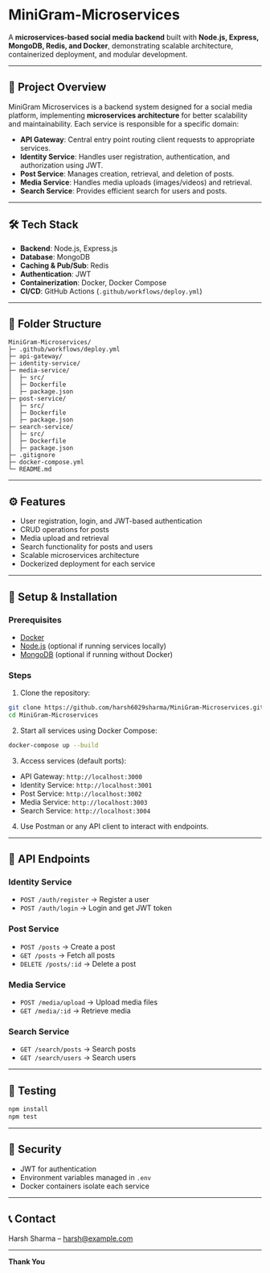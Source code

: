 # MiniGram-Microservices

A **microservices-based social media backend** built with **Node.js, Express, MongoDB, Redis, and Docker**, demonstrating scalable architecture, containerized deployment, and modular development.

---

## 🔹 Project Overview

MiniGram Microservices is a backend system designed for a social media platform, implementing **microservices architecture** for better scalability and maintainability. Each service is responsible for a specific domain:

* **API Gateway**: Central entry point routing client requests to appropriate services.
* **Identity Service**: Handles user registration, authentication, and authorization using JWT.
* **Post Service**: Manages creation, retrieval, and deletion of posts.
* **Media Service**: Handles media uploads (images/videos) and retrieval.
* **Search Service**: Provides efficient search for users and posts.

---

## 🛠️ Tech Stack

* **Backend**: Node.js, Express.js
* **Database**: MongoDB
* **Caching & Pub/Sub**: Redis
* **Authentication**: JWT
* **Containerization**: Docker, Docker Compose
* **CI/CD**: GitHub Actions (`.github/workflows/deploy.yml`)

---

## 📂 Folder Structure

```
MiniGram-Microservices/
├─ .github/workflows/deploy.yml
├─ api-gateway/
├─ identity-service/
├─ media-service/
│  ├─ src/
│  ├─ Dockerfile
│  ├─ package.json
├─ post-service/
│  ├─ src/
│  ├─ Dockerfile
│  ├─ package.json
├─ search-service/
│  ├─ src/
│  ├─ Dockerfile
│  ├─ package.json
├─ .gitignore
├─ docker-compose.yml
└─ README.md
```

---

## ⚙️ Features

* User registration, login, and JWT-based authentication
* CRUD operations for posts
* Media upload and retrieval
* Search functionality for posts and users
* Scalable microservices architecture
* Dockerized deployment for each service

---

## 🚀 Setup & Installation

### Prerequisites

* [Docker](https://www.docker.com/get-started)
* [Node.js](https://nodejs.org/en/) (optional if running services locally)
* [MongoDB](https://www.mongodb.com/) (optional if running without Docker)

### Steps

1. Clone the repository:

```bash
git clone https://github.com/harsh6029sharma/MiniGram-Microservices.git
cd MiniGram-Microservices
```

2. Start all services using Docker Compose:

```bash
docker-compose up --build
```

3. Access services (default ports):

* API Gateway: `http://localhost:3000`
* Identity Service: `http://localhost:3001`
* Post Service: `http://localhost:3002`
* Media Service: `http://localhost:3003`
* Search Service: `http://localhost:3004`

4. Use Postman or any API client to interact with endpoints.

---

## 📄 API Endpoints

### Identity Service

* `POST /auth/register` → Register a user
* `POST /auth/login` → Login and get JWT token

### Post Service

* `POST /posts` → Create a post
* `GET /posts` → Fetch all posts
* `DELETE /posts/:id` → Delete a post

### Media Service

* `POST /media/upload` → Upload media files
* `GET /media/:id` → Retrieve media

### Search Service

* `GET /search/posts` → Search posts
* `GET /search/users` → Search users

---


## 🧪 Testing

```bash
npm install
npm test
```

---

## 🔐 Security

* JWT for authentication
* Environment variables managed in `.env` 
* Docker containers isolate each service

---
## 📞 Contact

Harsh Sharma – [harsh@example.com](mailto:harshsharmahs.798@gmail.com)

---
**Thank You** 

